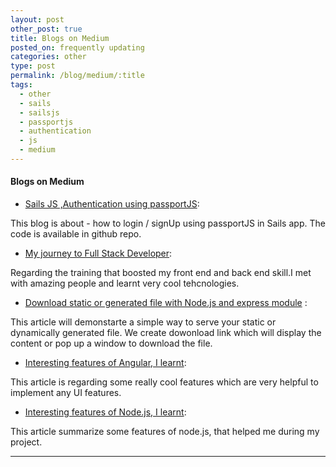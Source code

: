 ```yaml
---
layout: post
other_post: true
title: Blogs on Medium
posted_on: frequently updating
categories: other
type: post
permalink: /blog/medium/:title
tags:
  - other
  - sails
  - sailsjs
  - passportjs
  - authentication
  - js
  - medium
---
```



#### Blogs on Medium

* [Sails JS ,Authentication using passportJS](https://medium.com/@Shekharrajak/sails-js-authentication-using-passportjs-87e40aee6160): 

This blog is about - how to login / signUp using passportJS in Sails app. The code is available in github repo.

* [My journey to Full Stack Developer](https://medium.com/@Shekharrajak/my-full-stack-developer-journey-bccd4d666a00):

Regarding the training that boosted my front end and back end skill.I met with amazing people and learnt very cool tehcnologies. 

* [Download static or generated file with Node.js and express module](https://medium.com/@Shekharrajak/node-js-download-static-or-generated-file-d7e2f9d65f40) :

This article will demonstarte a simple way to serve your static or dynamically generated file. We create  dowonload link which will display the content or pop up a window to download the file.

* [Interesting features of Angular, I learnt](https://medium.com/@Shekharrajak/interesting-features-of-angular-i-learnt-b3eba78ea9be):

This article is regarding some really cool features which are very helpful to implement any UI features.

* [Interesting features of Node.js, I learnt](https://medium.com/@Shekharrajak/interesting-features-of-node-js-i-learnt-cc00f2647ef7):

This article summarize some features of node.js, that helped me during my project.


-------------------------------------------------
